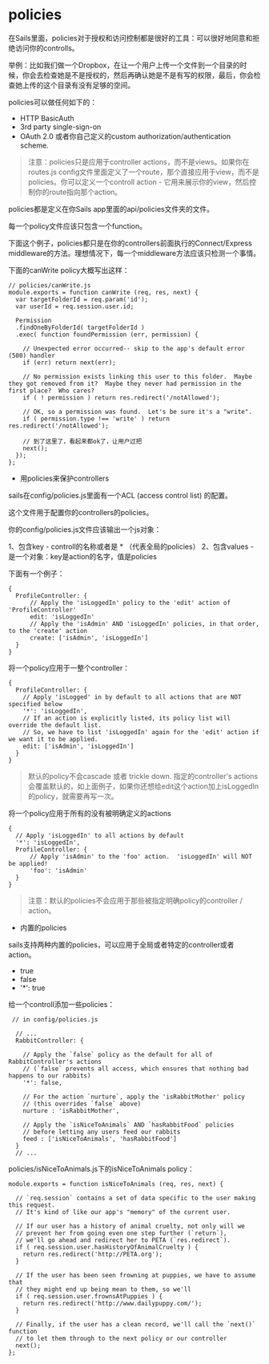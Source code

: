 policies
==========

在Sails里面，policies对于授权和访问控制都是很好的工具：可以很好地同意和拒绝访问你的controlls。

举例：比如我们做一个Dropbox，在让一个用户上传一个文件到一个目录的时候，你会去检查她是不是授权的，然后再确认她是不是有写的权限，最后，你会检查她上传的这个目录有没有足够的空间。

policies可以做任何如下的：

* HTTP BasicAuth
* 3rd party single-sign-on
* OAuth 2.0
或者你自己定义的custom authorization/authentication scheme.

> 注意：policies只是应用于controller actions，而不是views。如果你在routes.js config文件里面定义了一个route，那个直接应用于view，而不是policies。你可以定义一个controll action - 它用来展示你的view，然后控制你的route指向那个action。

policies都是定义在你Sails app里面的api/policies文件夹的文件。

每一个policy文件应该只包含一个function。

下面这个例子，policies都只是在你的controllers前面执行的Connect/Express middleware的方法。理想情况下，每一个middleware方法应该只检测一个事情。

下面的canWrite policy大概写出这样：

```
// policies/canWrite.js
module.exports = function canWrite (req, res, next) {
  var targetFolderId = req.param('id');
  var userId = req.session.user.id;

  Permission
  .findOneByFolderId( targetFolderId )
  .exec( function foundPermission (err, permission) {

    // Unexpected error occurred-- skip to the app's default error (500) handler
    if (err) return next(err);

    // No permission exists linking this user to this folder.  Maybe they got removed from it?  Maybe they never had permission in the first place?  Who cares?
    if ( ! permission ) return res.redirect('/notAllowed');

    // OK, so a permission was found.  Let's be sure it's a "write".
    if ( permission.type !== 'write' ) return res.redirect('/notAllowed');

    // 到了这里了，看起来都ok了，让用户过把
    next();
  });
};
```


* 用policies来保护controllers

sails在config/policies.js里面有一个ACL (access control list) 的配置。

这个文件用于配置你的controllers的policies。

你的config/policies.js文件应该输出一个js对象：

1、包含key - controll的名称或者是 * （代表全局的policies）
2、包含values - 是一个对象：key是action的名字，值是policies

下面有一个例子：

```
{
  ProfileController: {
      // Apply the 'isLoggedIn' policy to the 'edit' action of 'ProfileController'
      edit: 'isLoggedIn'
      // Apply the 'isAdmin' AND 'isLoggedIn' policies, in that order, to the 'create' action
      create: ['isAdmin', 'isLoggedIn']
  }
}
```

将一个policy应用于一整个controller：


```
{
  ProfileController: {
    // Apply 'isLogged' in by default to all actions that are NOT specified below
    '*': 'isLoggedIn',
    // If an action is explicitly listed, its policy list will override the default list.
    // So, we have to list 'isLoggedIn' again for the 'edit' action if we want it to be applied.
    edit: ['isAdmin', 'isLoggedIn']
  }
}
```

> 默认的policy不会cascade 或者 trickle down. 指定的controller's actions会覆盖默认的，如上面例子，如果你还想给edit这个action加上isLoggedIn的policy，就需要再写一次。



将一个policy应用于所有的没有被明确定义的actions

```
{
  // Apply 'isLoggedIn' to all actions by default
  '*': 'isLoggedIn',
  ProfileController: {
      // Apply 'isAdmin' to the 'foo' action.  'isLoggedIn' will NOT be applied!
      'foo': 'isAdmin'
  }
}
```

> 注意：默认的policies不会应用于那些被指定明确policy的controller / action。



* 内置的policies

sails支持两种内置的policies，可以应用于全局或者特定的controller或者action。

* true
* false
* '*': true

给一个controll添加一些policies：

```
 // in config/policies.js

  // ...
  RabbitController: {

    // Apply the `false` policy as the default for all of RabbitController's actions
    // (`false` prevents all access, which ensures that nothing bad happens to our rabbits)
    '*': false,

    // For the action `nurture`, apply the 'isRabbitMother' policy 
    // (this overrides `false` above)
    nurture : 'isRabbitMother',

    // Apply the `isNiceToAnimals` AND `hasRabbitFood` policies
    // before letting any users feed our rabbits
    feed : ['isNiceToAnimals', 'hasRabbitFood']
  }
  // ...
```


policies/isNiceToAnimals.js下的isNiceToAnimals policy：

```
module.exports = function isNiceToAnimals (req, res, next) {

  // `req.session` contains a set of data specific to the user making this request.
  // It's kind of like our app's "memory" of the current user.

  // If our user has a history of animal cruelty, not only will we 
  // prevent her from going even one step further (`return`), 
  // we'll go ahead and redirect her to PETA (`res.redirect`).
  if ( req.session.user.hasHistoryOfAnimalCruelty ) {
    return res.redirect('http://PETA.org');
  }

  // If the user has been seen frowning at puppies, we have to assume that
  // they might end up being mean to them, so we'll 
  if ( req.session.user.frownsAtPuppies ) {
    return res.redirect('http://www.dailypuppy.com/');
  }

  // Finally, if the user has a clean record, we'll call the `next()` function
  // to let them through to the next policy or our controller
  next();
};
```
